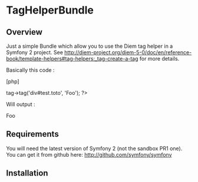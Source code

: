 TagHelperBundle
========================================================

Overview
--------

Just a simple Bundle which allow you to use the Diem tag helper in a Symfony 2 project. See http://diem-project.org/diem-5-0/doc/en/reference-book/template-helpers#tag-helpers:_tag-create-a-tag for more details.

Basically this code :

  [php]
  <?php echo $view->tag->tag('div#test.toto', 'Foo'); ?>

Will output : <div id="test" class="toto">Foo</div> 

Requirements
------------

You will need the latest version of Symfony 2 (not the sandbox PR1 one). You can get it from github here: http://github.com/symfony/symfony

Installation
------------

